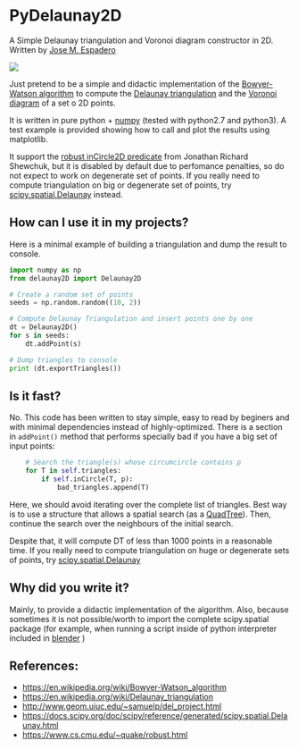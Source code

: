 PyDelaunay2D
==============

A Simple Delaunay triangulation and Voronoi diagram constructor in 2D. Written by [Jose M. Espadero](https://github.com/jmespadero/pyDelaunay2D)

![](output-delaunay2D.png)

Just pretend to be a simple and didactic implementation of the 
[Bowyer-Watson algorithm](https://en.wikipedia.org/wiki/Bowyer-Watson_algorithm)
to compute the [Delaunay triangulation](https://en.wikipedia.org/wiki/Delaunay_triangulation)
and the [Voronoi diagram](https://en.wikipedia.org/wiki/Voronoi_diagram) of a set o 2D points.

It is written in pure python + [numpy](http://www.numpy.org/) (tested with 
python2.7 and python3). A test example is provided showing how to call and 
plot the results using matplotlib.

It support the [robust inCircle2D predicate](https://www.cs.cmu.edu/~quake/robust.html)
from Jonathan Richard Shewchuk, but it is disabled by default due to perfomance
penalties, so do not expect to work on degenerate set of points.
If you really need to compute triangulation on big or degenerate set of points, 
try [scipy.spatial.Delaunay](https://docs.scipy.org/doc/scipy/reference/generated/scipy.spatial.Delaunay.html) 
instead.

## How can I use it in my projects?

Here is a minimal example of building a triangulation and dump the result to console.

``` python 
import numpy as np
from delaunay2D import Delaunay2D

# Create a random set of points
seeds = np.random.random((10, 2))

# Compute Delaunay Triangulation and insert points one by one
dt = Delaunay2D()
for s in seeds:
    dt.addPoint(s)

# Dump triangles to console
print (dt.exportTriangles())
```

## Is it fast?

No. This code has been written to stay simple, easy to read by beginers and with minimal
dependencies instead of highly-optimized. There is a section in ```addPoint()``` method that 
performs specially bad if you have a big set of input points: 

``` python
    # Search the triangle(s) whose circumcircle contains p 
    for T in self.triangles:
        if self.inCircle(T, p):
            bad_triangles.append(T)
```

Here, we should avoid iterating over the complete list of triangles. Best way is to use a 
structure that allows a spatial search (as a [QuadTree](https://en.wikipedia.org/wiki/Quadtree)). 
Then, continue the search over the neighbours of the initial search.

Despite that, it will compute DT of less than 1000 points in a reasonable time. If you really 
need to compute triangulation on huge or degenerate sets of points, try
[scipy.spatial.Delaunay](https://docs.scipy.org/doc/scipy/reference/generated/scipy.spatial.Delaunay.html) 


## Why did you write it?

Mainly, to provide a didactic implementation of the algorithm. Also, because sometimes it is 
not possible/worth to import the complete scipy.spatial package (for example, when running a 
script inside of python interpreter included in [blender](https://www.blender.org/) )


## References:
* https://en.wikipedia.org/wiki/Bowyer-Watson_algorithm
* https://en.wikipedia.org/wiki/Delaunay_triangulation
* http://www.geom.uiuc.edu/~samuelp/del_project.html
* https://docs.scipy.org/doc/scipy/reference/generated/scipy.spatial.Delaunay.html
* https://www.cs.cmu.edu/~quake/robust.html
